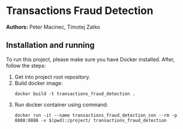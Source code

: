 # Transactions Fraud Detection

**Authors:** Peter Macinec, Timotej Zatko

## Installation and running

To run this project, please make sure you have Docker installed. After, follow the steps:
1. Get into project root repository.
1. Build docker image:
    ```
    docker build -t transactions_fraud_detection .
    ```
1. Run docker container using command: 
    ```
    docker run -it --name transactions_fraud_detection_con --rm -p 8888:8888 -v $(pwd):/project/ transactions_fraud_detection
    ```

